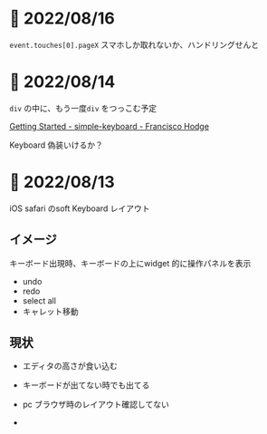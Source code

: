 # 📝 2022/08/16


`event.touches[0].pageX` スマホしか取れないか、ハンドリングせんと


# 📝 2022/08/14

`div` の中に、もう一度`div` をつっこむ予定

[Getting Started - simple-keyboard - Francisco Hodge](https://hodgef.com/simple-keyboard/getting-started/)

Keyboard 偽装いけるか？

# 📝 2022/08/13

iOS safari のsoft Keyboard レイアウト

## イメージ

キーボード出現時、キーボードの上にwidget 的に操作パネルを表示

- undo
- redo
- select all
- キャレット移動

## 現状

- エディタの高さが食い込む
- キーボードが出てない時でも出てる
- pc ブラウザ時のレイアウト確認してない

-
